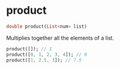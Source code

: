 # product

```dart
double product(List<num> list)
```

Multiplies together all the elements of a list.

```dart
product([]); // 1
product([0, 1, 2, 3, 4]); // 0
product([1, 2.5, 3]); // 7.5
```
